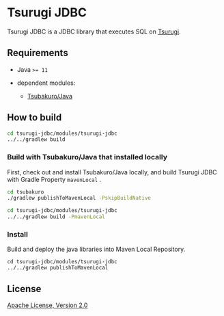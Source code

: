 # Tsurugi JDBC

Tsurugi JDBC is a JDBC library that executes SQL on [Tsurugi](https://github.com/project-tsurugi/tsurugidb).

## Requirements

* Java `>= 11`

* dependent modules:
  * [Tsubakuro/Java](https://github.com/project-tsurugi/tsubakuro)

## How to build

```bash
cd tsurugi-jdbc/modules/tsurugi-jdbc
../../gradlew build
```

### Build with Tsubakuro/Java that installed locally

First, check out and install Tsubakuro/Java locally, and build Tsurugi JDBC with Gradle Property `mavenLocal` .

```bash
cd tsubakuro
./gradlew publishToMavenLocal -PskipBuildNative

cd tsurugi-jdbc/modules/tsurugi-jdbc
../../gradlew build -PmavenLocal
```

### Install

Build and deploy the java libraries into Maven Local Repository.
```
cd tsurugi-jdbc/modules/tsurugi-jdbc
../../gradlew publishToMavenLocal
```

## License

[Apache License, Version 2.0](http://www.apache.org/licenses/LICENSE-2.0)
